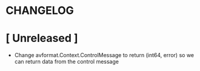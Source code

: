 # CHANGELOG

# [ Unreleased ]

- Change avformat.Context.ControlMessage to return (int64, error) so we can return data from the control message